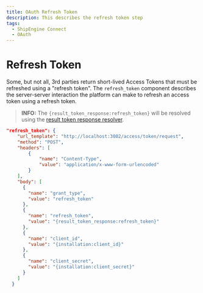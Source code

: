 ```yaml
---
title: OAuth Refresh Token
description: This describes the refresh token step
tags:
  - ShipEngine Connect
  - OAuth
---
```


# Refresh Token

Some, but not all, 3rd parties return short-lived Access Tokens that must be
refreshed using a "refresh token". The `refresh_token` component describes the
server-server interaction the platform can make to refresh an access token using a
refresh token.

> **INFO:** The `{result_token_response:refresh_token}` will be resolved using the [result token response resolver](../templating/result-token-response.md).

```json
"refresh_token": {
    "url_template": "http://localhost:3002/access/token/request",
    "method": "POST",
    "headers": [
        {
            "name": "Content-Type",
            "value": "application/x-www-form-urlencoded"
        }
    ],
    "body": [
      {
        "name": "grant_type",
        "value": "refresh_token"
      },
      {
        "name": "refresh_token",
        "value": "{result_token_response:refresh_token}"
      },
      {
        "name": "client_id",
        "value": "{installation:client_id}"
      },
      {
        "name": "client_secret",
        "value": "{installation:client_secret}"
      }
    ]
  }
```
